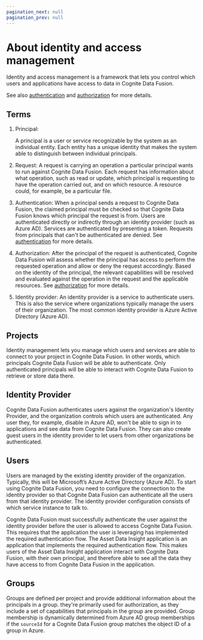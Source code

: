```yaml
---
pagination_next: null
pagination_prev: null
---
```


# About identity and access management

Identity and access management is a framework that lets you control which users and applications have access to data in Cognite Data Fusion.

See also [authentication](authentication.md) and [authorization](authorization.md) for more details.

## Terms

1. Principal:

   A principal is a user or service recognizable by the system as an individual entity. Each entity has a unique identity that makes the system able to distinguish between individual principals.

2. Request:
   A request is carrying an operation a particular principal wants to run against Cognite Data Fusion. Each request has information about what operation, such as read or update, which principal is requesting to have the operation carried out, and on which resource. A resource could, for example, be a particular file.

3. Authentication:
   When a principal sends a request to Cognite Data Fusion, the claimed principal must be checked so that Cognite Data Fusion knows which principal the request is from. Users are authenticated directly or indirectly through an identity provider (such as Azure AD). Services are authenticated by presenting a token. Requests from principals that can't be authenticated are denied. See [authentication](authentication.md) for more details.

4. Authorization:
   After the principal of the request is authenticated, Cognite Data Fusion will assess whether the principal has access to perform the requested operation and allow or deny the request accordingly. Based on the identity of the principal, the relevant capabilities will be resolved and evaluated against the operation in the request and the applicable resources. See [authorization](authorization.md) for more details.

5. Identity provider:
   An identity provider is a service to authenticate users. This is also the service where organizations typically manage the users of their organization. The most common identity provider is Azure Active Directory (Azure AD).

## Projects

Identity management lets you manage which users and services are able to connect to your project in Cognite Data Fusion. In other words, which principals Cognite Data Fusion will be able to authenticate. Only authenticated principals will be able to interact with Cognite Data Fusion to retrieve or store data there.

## Identity Provider

Cognite Data Fusion authenticates users against the organization's Identity Provider, and the organization controls which users are authenticated. Any user they, for example, disable in Azure AD, won't be able to sign in to applications and see data from Cognite Data Fusion. They can also create guest users in the identity provider to let users from other organizations be authenticated.

## Users

Users are managed by the existing identity provider of the organization. Typically, this will be Microsoft’s Azure Active Directory (Azure AD). To start using Cognite Data Fusion, you need to configure the connection to the identity provider so that Cognite Data Fusion can authenticate all the users from that identity provider. The identity provider configuration consists of which service instance to talk to.

Cognite Data Fusion must successfully authenticate the user against the identity provider before the user is allowed to access Cognite Data Fusion. This requires that the application the user is leveraging has implemented the required authentication flow. The Asset Data Insight application is an application that implements the required authentication flow. This makes users of the Asset Data Insight application interact with Cognite Data Fusion, with their own principal, and therefore able to see all the data they have access to from Cognite Data Fusion in the application.

## Groups

Groups are defined per project and provide additional information about the principals in a group. they're primarily used for authorization, as they include a set of capabilities that principals in the group are provided. Group membership is dynamically determined from Azure AD group memberships if the `sourceId` for a Cognite Data Fusion group matches the object ID of a group in Azure.
